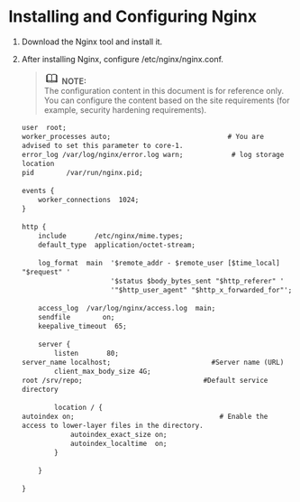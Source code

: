 # Installing and Configuring Nginx<a name="EN-US_TOPIC_0229622702"></a>

1.  Download the Nginx tool and install it.
2.  After installing Nginx, configure /etc/nginx/nginx.conf.

    >![](public_sys-resources/icon-note.gif) **NOTE:**   
    >The configuration content in this document is for reference only. You can configure the content based on the site requirements \(for example, security hardening requirements\).  

    ```
    user  root;
    worker_processes auto;                             # You are advised to set this parameter to core-1.
    error_log /var/log/nginx/error.log warn;            # log storage location
    pid        /var/run/nginx.pid;
    
    events {
        worker_connections  1024;
    }
    
    http {
        include       /etc/nginx/mime.types;
        default_type  application/octet-stream;
    
        log_format  main  '$remote_addr - $remote_user [$time_local] "$request" '
                          '$status $body_bytes_sent "$http_referer" '
                          '"$http_user_agent" "$http_x_forwarded_for"';
    
        access_log  /var/log/nginx/access.log  main;
        sendfile        on;
        keepalive_timeout  65;
    
        server {
            listen       80;
    server_name localhost;                         #Server name (URL)
            client_max_body_size 4G;
    root /srv/repo;                              #Default service directory
    
            location / {
    autoindex on;                                    # Enable the access to lower-layer files in the directory.
                autoindex_exact_size on;
                autoindex_localtime  on; 
            }
    
        }
    
    }
    ```


